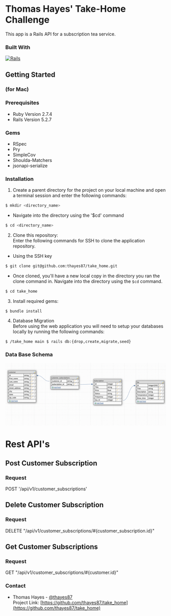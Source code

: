 # Thomas Hayes' Take-Home Challenge

This app is a Rails API for a subscription tea service. 

### Built With

[![Rails][Rails.org]][Rails-url]
## Getting Started
### (for Mac)
### Prerequisites
- Ruby Version 2.7.4
- Rails Version 5.2.7
### Gems
- RSpec 
- Pry
- SimpleCov
- Shoulda-Matchers
- jsonapi-serialize
### Installation
1. Create a parent directory for the project on your local machine and open a terminal session and enter the following commands:

```sh
$ mkdir <directory_name>
```
- Navigate into the directory using the '$cd' command
```sh
$ cd <directory_name>
```
2. Clone this repository:<br>
Enter the following commands for SSH to clone the application repository.<br>
- Using the SSH key
```sh
$ git clone git@github.com:thayes87/take_home.git
```
- Once cloned, you'll have a new local copy in the directory you ran the clone command in. Navigate into the  directory using the `$cd` command.
```sh
$ cd take_home
```
3. Install required gems: <br>
```shell
$ bundle install
```
4. Database Migration<br>
Before using the web application you will need to setup your databases locally by running the following commands:
```shell
$ /take_home main $ rails db:{drop,create,migrate,seed}
```
### Data Base Schema

<img src="app/documentation/images/schema.png" width="700">

# Rest API's
## Post Customer Subscription
### Request

POST '/api/v1/customer_subscriptions'

## Delete Customer Subscription

### Request

DELETE "/api/v1/customer_subscriptions/#{customer_subscription.id}"

## Get Customer Subscriptions 

### Request

GET "/api/v1/customer_subscriptions/#{customer.id}"


### Contact
- Thomas Hayes - [@thayes87](https://github.com/thayes87)<br>
Project Link: [https://github.com/thayes87/take_home](https://github.com/thayes87/take_home)







<!-- MARKDOWN LINKS & IMAGES -->
[Rails.org]: https://img.shields.io/badge/rails-%23CC0000.svg?style=for-the-badge&logo=ruby-on-rails&logoColor=white
[Rails-url]: https://rubyonrails.org